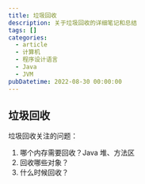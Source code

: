 ```yaml
---
title: 垃圾回收
description: 关于垃圾回收的详细笔记和总结
tags: []
categories:
  - article
  - 计算机
  - 程序设计语言
  - Java
  - JVM
pubDatetime: 2022-08-30 00:00:00
---
```


## 垃圾回收

垃圾回收关注的问题：

1. 哪个内存需要回收？Java 堆、方法区
2. 回收哪些对象？
3. 什么时候回收？
